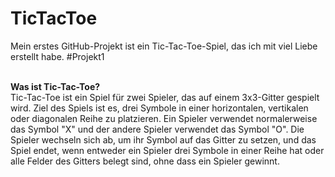 # TicTacToe
Mein erstes GitHub-Projekt ist ein Tic-Tac-Toe-Spiel, das ich mit viel Liebe erstellt habe. #Projekt1

<br><b>Was ist Tic-Tac-Toe? </br></b>
Tic-Tac-Toe ist ein Spiel für zwei Spieler, das auf einem 3x3-Gitter gespielt wird. Ziel des Spiels ist es, drei Symbole in einer horizontalen, vertikalen oder diagonalen Reihe zu platzieren. Ein Spieler verwendet normalerweise das Symbol "X" und der andere Spieler verwendet das Symbol "O". Die Spieler wechseln sich ab, um ihr Symbol auf das Gitter zu setzen, und das Spiel endet, wenn entweder ein Spieler drei Symbole in einer Reihe hat oder alle Felder des Gitters belegt sind, ohne dass ein Spieler gewinnt.
